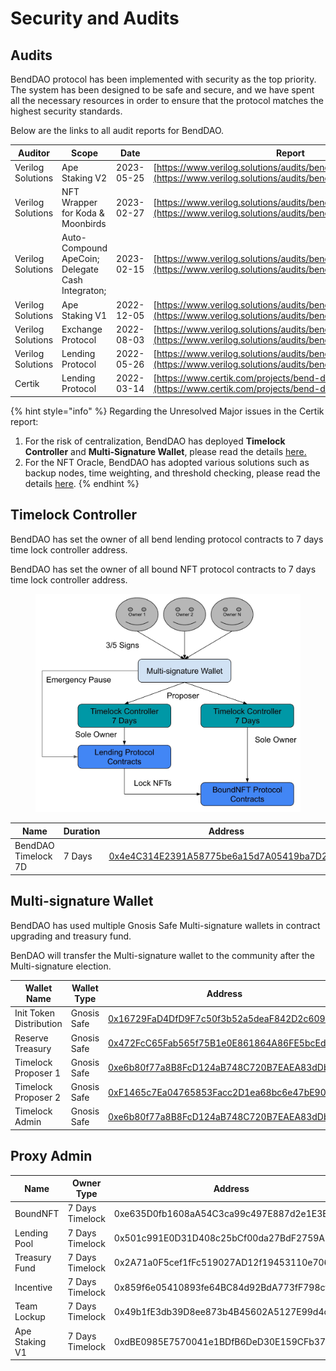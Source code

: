 # Security and Audits

## Audits

BendDAO protocol has been implemented with security as the top priority. The system has been designed to be safe and secure, and we have spent all the necessary resources in order to ensure that the protocol matches the highest security standards.

Below are the links to all audit reports for BendDAO.

| Auditor           | Scope                                            | Date       | Report                                                                                                                             |
| ----------------- | ------------------------------------------------ | ---------- | ---------------------------------------------------------------------------------------------------------------------------------- |
| Verilog Solutions | Ape Staking V2                                   | 2023-05-25 | [https://www.verilog.solutions/audits/benddao\_ape\_staking\_v2/](https://www.verilog.solutions/audits/benddao\_ape\_staking\_v2/) |
| Verilog Solutions | NFT Wrapper for Koda & Moonbirds                 | 2023-02-27 | [https://www.verilog.solutions/audits/benddao\_nft\_wrapper/](https://www.verilog.solutions/audits/benddao\_nft\_wrapper/)         |
| Verilog Solutions | Auto-Compound ApeCoin; Delegate Cash Integraton; | 2023-02-15 | [https://www.verilog.solutions/audits/benddao\_apecoin\_vault/](https://www.verilog.solutions/audits/benddao\_apecoin\_vault/)     |
| Verilog Solutions | Ape Staking V1                                   | 2022-12-05 | [https://www.verilog.solutions/audits/bend\_apecoin\_staking/](https://www.verilog.solutions/audits/bend\_apecoin\_staking/)       |
| Verilog Solutions | Exchange Protocol                                | 2022-08-03 | [https://www.verilog.solutions/audits/benddao\_liquidity/](https://www.verilog.solutions/audits/benddao\_liquidity/)               |
| Verilog Solutions | Lending Protocol                                 | 2022-05-26 | [https://www.verilog.solutions/audits/benddao/](https://www.verilog.solutions/audits/benddao/)                                     |
| Certik            | Lending Protocol                                 | 2022-03-14 | [https://www.certik.com/projects/bend-dao](https://www.certik.com/projects/bend-dao)                                               |

{% hint style="info" %}
Regarding the Unresolved Major issues in the Certik report:

1. For the risk of centralization, BendDAO has deployed **Timelock Controller** and **Multi-Signature Wallet**, please read the details [here.](security-and-audits.md#timelock-controller)
2. For the NFT Oracle, BendDAO has adopted various solutions such as backup nodes, time weighting, and threshold checking, please read the details [here](../lending-protocol/oracle-price-feeding.md).
{% endhint %}

## Timelock Controller

BendDAO has set the owner of all bend lending protocol contracts to 7 days time lock controller address.

BendDAO has set the owner of all bound NFT protocol contracts to 7 days time lock controller address.

<figure><img src="../.gitbook/assets/Timelock 1228.jpg" alt=""><figcaption></figcaption></figure>

| Name                | Duration | Address                                                                                                               |
| ------------------- | -------- | --------------------------------------------------------------------------------------------------------------------- |
| BendDAO Timelock 7D | 7 Days   | [0x4e4C314E2391A58775be6a15d7A05419ba7D2B6e](https://etherscan.io/address/0x4e4C314E2391A58775be6a15d7A05419ba7D2B6e) |

## Multi-signature Wallet

BendDAO has used multiple Gnosis Safe Multi-signature wallets in contract upgrading and treasury fund.

BenDAO will transfer the Multi-signature wallet to the community after the Multi-signature election.

| Wallet Name             | Wallet Type | Address                                                                                                               |
| ----------------------- | ----------- | --------------------------------------------------------------------------------------------------------------------- |
| Init Token Distribution | Gnosis Safe | [0x16729FaD4DfD9F7c50f3b52a5deaF842D2c609B7](https://etherscan.io/address/0x16729FaD4DfD9F7c50f3b52a5deaF842D2c609B7) |
| Reserve Treasury        | Gnosis Safe | [0x472FcC65Fab565f75B1e0E861864A86FE5bcEd7B](https://etherscan.io/address/0x472FcC65Fab565f75B1e0E861864A86FE5bcEd7B) |
| Timelock Proposer 1     | Gnosis Safe | [0xe6b80f77a8B8FcD124aB748C720B7EAEA83dDb4C](https://etherscan.io/address/0xe6b80f77a8B8FcD124aB748C720B7EAEA83dDb4C) |
| Timelock Proposer 2     | Gnosis Safe | [0xF1465c7Ea04765853Facc2D1ea68bc6e47bE90e1](https://etherscan.io/address/0xF1465c7Ea04765853Facc2D1ea68bc6e47bE90e1) |
| Timelock Admin          | Gnosis Safe | [0xe6b80f77a8B8FcD124aB748C720B7EAEA83dDb4C](https://etherscan.io/address/0xe6b80f77a8B8FcD124aB748C720B7EAEA83dDb4C) |

## Proxy Admin

| Name           | Owner Type      | Address                                    |
| -------------- | --------------- | ------------------------------------------ |
| BoundNFT       | 7 Days Timelock | 0xe635D0fb1608aA54C3ca99c497E887d2e1E3E690 |
| Lending Pool   | 7 Days Timelock | 0x501c991E0D31D408c25bCf00da27BdF2759A394a |
| Treasury Fund  | 7 Days Timelock | 0x2A71a0F5cef1fFc519027AD12f19453110e70666 |
| Incentive      | 7 Days Timelock | 0x859f6e05410893fe64BC84d92BdA773fF798cf66 |
| Team Lockup    | 7 Days Timelock | 0x49b1fE3db39D8ee873b4B45602A5127E99d4cfF6 |
| Ape Staking V1 | 7 Days Timelock | 0xdBE0985E7570041e1BDfB6DeD30E159CFb3718CF |
